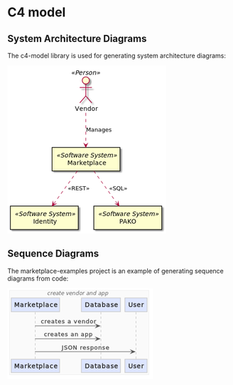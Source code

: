 # C4 model

## System Architecture Diagrams

The c4-model library is used for generating system architecture
diagrams:

![](marketplace.png)

## Sequence Diagrams

The marketplace-examples project is an example of generating sequence
diagrams from code:

![](create&#32;vendor&#32;and&#32;app.png)
